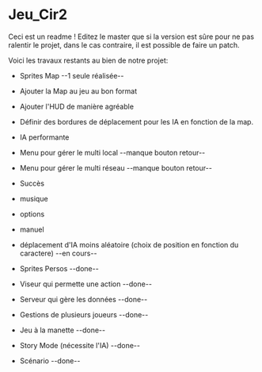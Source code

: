 # Jeu_Cir2
Ceci est un readme !
Editez le master que si la version est sûre pour ne pas ralentir le projet, dans le cas contraire, il est possible de faire un patch.

Voici les travaux restants au bien de notre projet:
- Sprites Map --1 seule réalisée--
- Ajouter la Map au jeu au bon format
- Ajouter l'HUD de manière agréable
- Définir des bordures de déplacement pour les IA en fonction de la map.
- IA performante
- Menu pour gérer le multi local  --manque bouton retour--
- Menu pour gérer le multi réseau --manque bouton retour--
- Succès
- musique
- options
- manuel
- déplacement d'IA moins aléatoire (choix de position en fonction du caractere) --en cours--

- Sprites Persos --done--
- Viseur qui permette une action --done--
- Serveur qui gère les données --done--
- Gestions de plusieurs joueurs --done-- 
- Jeu à la manette --done-- 
- Story Mode (nécessite l'IA) --done-- 
- Scénario --done--
